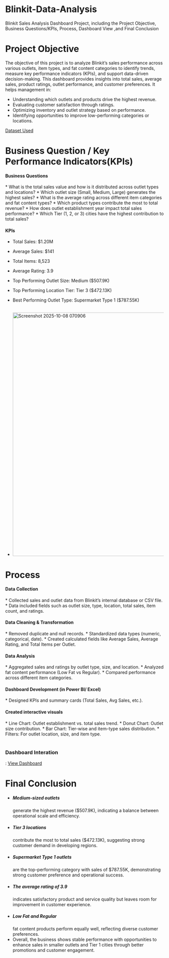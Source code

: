 # Blinkit-Data-Analysis
Blinkit Sales Analysis Dashboard Project, including the Project Objective, Business Questions/KPIs, Process, Dashboard View ,and Final Conclusion

# Project Objective
The objective of this project is to analyze Blinkit’s sales performance across various outlets, item types, and fat content categories to identify trends, measure key performance indicators (KPIs), and support data-driven decision-making.
This dashboard provides insights into total sales, average sales, product ratings, outlet performance, and customer preferences. It helps management in:

* Understanding which outlets and products drive the highest revenue.
* Evaluating customer satisfaction through ratings.
* Optimizing inventory and outlet strategy based on performance.
* Identifying opportunities to improve low-performing categories or locations.

<a href="https://github.com/DeepakfromSIT/Blinkit-Data-Analysis/blob/main/BlinkIT%20Grocery%20Data.xlsx">Dataset Used</a>

# Business Question / Key Performance Indicators(KPIs)

<h4>Business Questions</h4>
* What is the total sales value and how is it distributed across outlet types and locations?
* Which outlet size (Small, Medium, Large) generates the highest sales?
* What is the average rating across different item categories and fat content types?
* Which product types contribute the most to total revenue?
* How does outlet establishment year impact total sales performance?
* Which Tier (1, 2, or 3) cities have the highest contribution to total sales?

<h4>KPIs</h4>

* Total Sales: $1.20M
* Average Sales: $141
* Total Items: 8,523
* Average Rating: 3.9
* Top Performing Outlet Size: Medium ($507.9K)
* Top Performing Location Tier: Tier 3 ($472.13K)
* Best Performing Outlet Type: Supermarket Type 1 ($787.55K) <br> </br>
  

* <img width="1308" height="774" alt="Screenshot 2025-10-08 070906" src="https://github.com/user-attachments/assets/059ba4a6-a4a5-4b88-a4c6-3c8fb82af984" />


# Process

<h4>Data Collection</h4>
* Collected sales and outlet data from Blinkit’s internal database or CSV file.
* Data included fields such as outlet size, type, location, total sales, item count, and ratings.

<h4>Data Cleaning & Transformation</h4>
* Removed duplicate and null records.
* Standardized data types (numeric, categorical, date).
* Created calculated fields like Average Sales, Average Rating, and Total Items per Outlet.

<h4>Data Analysis</h4>
* Aggregated sales and ratings by outlet type, size, and location.
* Analyzed fat content performance (Low Fat vs Regular).
* Compared performance across different item categories.

<h4> Dashboard Development (in Power BI/ Excel)</h4>
* Designed KPIs and summary cards (Total Sales, Avg Sales, etc.).

<h4>Created interactive visuals</h4>
* Line Chart: Outlet establishment vs. total sales trend.
* Donut Chart: Outlet size contribution.
* Bar Chart: Tier-wise and item-type sales distribution.
* Filters: For outlet location, size, and item type.<br></br>

<h3>Dashboard Interation</h3>: <a href="https://github.com/DeepakfromSIT/Blinkit-Data-Analysis/blob/main/Blinkit.pbix">View Dashboard</a>

# Final Conclusion

* <h5>Medium-sized outlets</h5> generate the highest revenue ($507.9K), indicating a balance between operational scale and efficiency.
* <h5>Tier 3 locations</h5> contribute the most to total sales ($472.13K), suggesting strong customer demand in developing regions.
* <h5>Supermarket Type 1 outlets</h5> are the top-performing category with sales of $787.55K, demonstrating strong customer preference and operational success.
* <h5>The average rating of 3.9</h5> indicates satisfactory product and service quality but leaves room for improvement in customer experience.
* <h5>Low Fat and Regular</h5> fat content products perform equally well, reflecting diverse customer preferences.
* Overall, the business shows stable performance with opportunities to enhance sales in smaller outlets and Tier 1 cities through better promotions and customer engagement.


